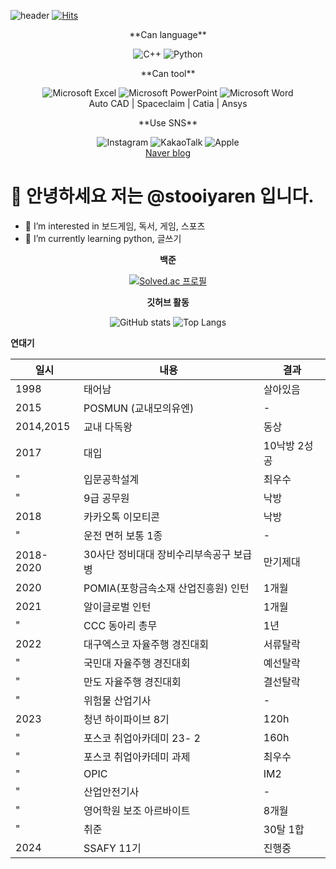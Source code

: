 ![header](https://capsule-render.vercel.app/api?type=wave&color=auto&text=SHALOM)
[![Hits](https://hits.seeyoufarm.com/api/count/incr/badge.svg?tab=overview&from=2024-01-01&to=2024-01-11&url=https%3A%2F%2Fgithub.com%2Fstooiyaren&count_bg=%23000000&title_bg=%2388AFF7&icon=opsgenie.svg&icon_color=%2361E7DB&title=welcome&edge_flat=true)](https://hits.seeyoufarm.com)

<div align=center>
  **Can language**
  
  ![C++](https://img.shields.io/badge/c++-%2300599C.svg?style=for-the-badge&logo=c%2B%2B&logoColor=white)
  ![Python](https://img.shields.io/badge/python-3670A0?style=for-the-badge&logo=python&logoColor=ffdd54)
</div>


<div align=center>
  **Can tool**
  
  ![Microsoft Excel](https://img.shields.io/badge/Microsoft_Excel-217346?style=for-the-badge&logo=microsoft-excel&logoColor=white)
  ![Microsoft PowerPoint](https://img.shields.io/badge/Microsoft_PowerPoint-B7472A?style=for-the-badge&logo=microsoft-powerpoint&logoColor=white)
  ![Microsoft Word](https://img.shields.io/badge/Microsoft_Word-2B579A?style=for-the-badge&logo=microsoft-word&logoColor=white)  
  Auto CAD | Spaceclaim | Catia | Ansys
</div>

<div align=center>
  **Use SNS**
  
  ![Instagram](https://img.shields.io/badge/Instagram-%23E4405F.svg?style=for-the-badge&logo=Instagram&logoColor=white)
  ![KakaoTalk](https://img.shields.io/badge/kakaotalk-ffcd00.svg?style=for-the-badge&logo=kakaotalk&logoColor=000000)
  ![Apple](https://img.shields.io/badge/Apple-%23000000.svg?style=for-the-badge&logo=apple&logoColor=white)  
  [Naver blog](https://blog.naver.com/jk05117)
</div>

# 👋 안녕하세요 저는 @stooiyaren 입니다.
- 👀 I’m interested in 보드게임, 독서, 게임, 스포츠
- 🌱 I’m currently learning python, 글쓰기

<div align=center>
 
  **백준** 

[![Solved.ac
프로필](http://mazassumnida.wtf/api/generate_badge?boj=jk05117)](https://solved.ac/{handle})
</div>


<div align=center>

  **깃허브 활동**
  
![GitHub stats](https://github-readme-stats.vercel.app/api?username=stooiyaren&show_icons=true&theme=radical)
![Top Langs](https://github-readme-stats.vercel.app/api/top-langs/?username=stooiyaren)
</div>




<div align=left>
  

  **연대기**
  
  일시 | 내용 | 결과
  -- | -- | --
  1998 | 태어남 | 살아있음
  2015 | POSMUN (교내모의유엔) | -
  2014,2015| 교내 다독왕 | 동상
  2017 | 대입 | 10낙방 2성공
  " | 입문공학설계 | 최우수
  " | 9급 공무원 | 낙방
  2018 | 카카오톡 이모티콘 | 낙방
  " | 운전 면허 보통 1종 | -
  2018-2020 | 30사단 정비대대 장비수리부속공구 보급병 | 만기제대
  2020 | POMIA(포항금속소재 산업진흥원) 인턴 | 1개월
  2021 | 알이글로벌 인턴 | 1개월
  " | CCC 동아리 총무 | 1년
  2022 | 대구엑스코 자율주행 경진대회 | 서류탈락
  " | 국민대 자율주행 경진대회 | 예선탈락
  " | 만도 자율주행 경진대회 | 결선탈락
  " | 위험물 산업기사 | -
  2023 | 청년 하이파이브 8기 | 120h
  " | 포스코 취업아카데미 23- 2 | 160h
  " | 포스코 취업아카데미 과제 | 최우수
  " | OPIC | IM2
  " | 산업안전기사 | -
  " | 영어학원 보조 아르바이트 | 8개월
  " | 취준 | 30탈 1합
  2024 | SSAFY 11기 | 진행중


  
</div>

<!---
stooiyaren/stooiyaren is a ✨ special ✨ repository because its `README.md` (this file) appears on your GitHub profile.
You can click the Preview link to take a look at your changes.
--->
